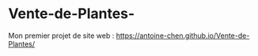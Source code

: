 # Vente-de-Plantes-
Mon premier projet de site web : https://antoine-chen.github.io/Vente-de-Plantes/
